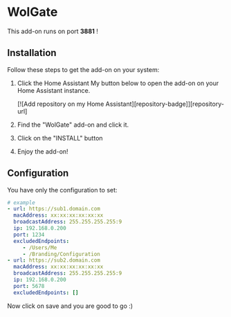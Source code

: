 # WolGate

This add-on runs on port **3881** !

## Installation

Follow these steps to get the add-on on your system:

1. Click the Home Assistant My button below to open the add-on on your Home
   Assistant instance.

   [![Add repository on my Home Assistant][repository-badge]][repository-url]

2. Find the "WolGate" add-on and click it.
3. Click on the "INSTALL" button
4. Enjoy the add-on!

## Configuration

You have only the configuration to set:
```yml
# example
- url: https://sub1.domain.com
  macAddress: xx:xx:xx:xx:xx:xx
  broadcastAddress: 255.255.255.255:9
  ip: 192.168.0.200
  port: 1234
  excludedEndpoints: 
     - /Users/Me
     - /Branding/Configuration
- url: https://sub2.domain.com
  macAddress: xx:xx:xx:xx:xx:xx
  broadcastAddress: 255.255.255.255:9
  ip: 192.168.0.200
  port: 5678
  excludedEndpoints: []
```

Now click on save and you are good to go :)